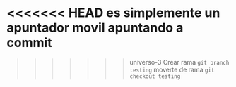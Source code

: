 <<<<<<< HEAD
es simplemente un apuntador movil apuntando a commit
=======
>>>>>>> universo-3
Crear rama `git branch testing`
moverte de rama `git checkout testing`